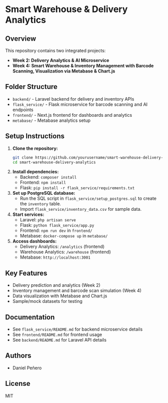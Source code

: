 # Smart Warehouse & Delivery Analytics

## Overview
This repository contains two integrated projects:
- **Week 2: Delivery Analytics & AI Microservice**
- **Week 4: Smart Warehouse & Inventory Management with Barcode Scanning, Visualization via Metabase & Chart.js**

## Folder Structure
- `backend/` - Laravel backend for delivery and inventory APIs
- `flask_service/` - Flask microservice for barcode scanning and AI endpoints
- `frontend/` - Next.js frontend for dashboards and analytics
- `metabase/` - Metabase analytics setup

## Setup Instructions
1. **Clone the repository:**
   ```sh
   git clone https://github.com/yourusername/smart-warehouse-delivery-analytics.git
   cd smart-warehouse-delivery-analytics
   ```
2. **Install dependencies:**
   - Backend: `composer install`
   - Frontend: `npm install`
   - Flask: `pip install -r flask_service/requirements.txt`
3. **Set up PostgreSQL database:**
   - Run the SQL script in `flask_service/setup_postgres.sql` to create the `inventory` table.
   - Import `flask_service/inventory_data.csv` for sample data.
4. **Start services:**
   - Laravel: `php artisan serve`
   - Flask: `python flask_service/app.py`
   - Frontend: `npm run dev` in `frontend/`
   - Metabase: `docker-compose up` in `metabase/`
5. **Access dashboards:**
   - Delivery Analytics: `/analytics` (frontend)
   - Warehouse Analytics: `/warehouse` (frontend)
   - Metabase: `http://localhost:3001`

## Key Features
- Delivery prediction and analytics (Week 2)
- Inventory management and barcode scan simulation (Week 4)
- Data visualization with Metabase and Chart.js
- Sample/mock datasets for testing

## Documentation
- See `flask_service/README.md` for backend microservice details
- See `frontend/README.md` for frontend usage
- See `backend/README.md` for Laravel API details

## Authors
- Daniel Peñero

## License
MIT
